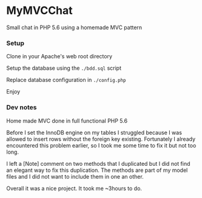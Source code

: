 # MyMVCChat

Small chat in PHP 5.6 using a homemade MVC pattern

### Setup

Clone in your Apache's web root directory

Setup the database using the `./bdd.sql` script

Replace database configuration in `./config.php`

Enjoy

### Dev notes

Home made MVC done in full functional PHP 5.6

Before I set the InnoDB engine on my tables I struggled
because I was allowed to insert rows without the foreign key
existing.
Fortunately I already encountered this problem earlier, so I took me
some time to fix it but not too long.

I left a [Note] comment on two methods that I duplicated
but I did not find an elegant way to fix this duplication.
The methods are part of my model files and I did not want
to include them in one an other.

Overall it was a nice project. It took me ~3hours to do.
